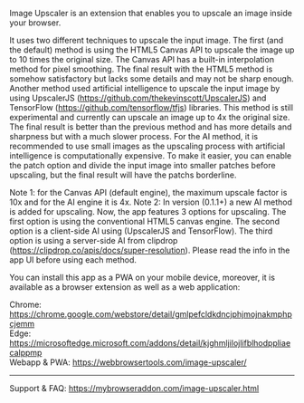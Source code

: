 Image Upscaler is an extension that enables you to upscale an image inside your browser.

It uses two different techniques to upscale the input image. The first (and the default) method is using the HTML5 Canvas API to upscale the image up to 10 times the original size. The Canvas API has a built-in interpolation method for pixel smoothing. The final result with the HTML5 method is somehow satisfactory but lacks some details and may not be sharp enough. Another method used artificial intelligence to upscale the input image by using UpscalerJS (https://github.com/thekevinscott/UpscalerJS) and TensorFlow (https://github.com/tensorflow/tfjs) libraries. This method is still experimental and currently can upscale an image up to 4x the original size. The final result is better than the previous method and has more details and sharpness but with a much slower process. For the AI method, it is recommended to use small images as the upscaling process with artificial intelligence is computationally expensive. To make it easier, you can enable the patch option and divide the input image into smaller patches before upscaling, but the final result will have the patchs borderline.

Note 1: for the Canvas API (default engine), the maximum upscale factor is 10x and for the AI engine it is 4x.
Note 2: In version (0.1.1+) a new AI method is added for upscaling. Now, the app features 3 options for upscaling. The first option is using the conventional HTML5 canvas engine. The second option is a client-side AI using (UpscalerJS and TensorFlow). The third option is using a server-side AI from clipdrop (https://clipdrop.co/apis/docs/super-resolution). Please read the info in the app UI before using each method.

You can install this app as a PWA on your mobile device, moreover, it is available as a browser extension as well as a web application:

Chrome: https://chrome.google.com/webstore/detail/gmlpefcldkdncjphjmojnakmphpcjemm  
Edge: https://microsoftedge.microsoft.com/addons/detail/kjghmljilojlifblhodppliaecalppmp  
Webapp & PWA: https://webbrowsertools.com/image-upscaler/  

---------------------------------------------------------------------------------------------------

Support & FAQ: https://mybrowseraddon.com/image-upscaler.html
